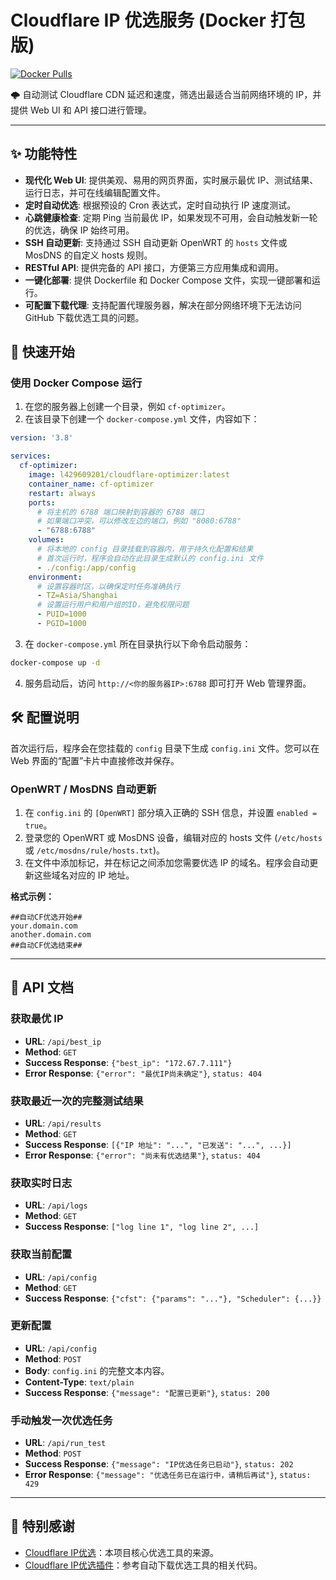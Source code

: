 # Cloudflare IP 优选服务 (Docker 打包版)

[![Docker Pulls](https://img.shields.io/docker/pulls/l429609201/cloudflare-optimizer?style=flat-square&logo=docker)](https://hub.docker.com/r/l429609201/cloudflare-optimizer)

🌩 自动测试 Cloudflare CDN 延迟和速度，筛选出最适合当前网络环境的 IP，并提供 Web UI 和 API 接口进行管理。

---

## ✨ 功能特性

- **现代化 Web UI**: 提供美观、易用的网页界面，实时展示最优 IP、测试结果、运行日志，并可在线编辑配置文件。
- **定时自动优选**: 根据预设的 Cron 表达式，定时自动执行 IP 速度测试。
- **心跳健康检查**: 定期 Ping 当前最优 IP，如果发现不可用，会自动触发新一轮的优选，确保 IP 始终可用。
- **SSH 自动更新**: 支持通过 SSH 自动更新 OpenWRT 的 `hosts` 文件或 MosDNS 的自定义 hosts 规则。
- **RESTful API**: 提供完备的 API 接口，方便第三方应用集成和调用。
- **一键化部署**: 提供 Dockerfile 和 Docker Compose 文件，实现一键部署和运行。
- **可配置下载代理**: 支持配置代理服务器，解决在部分网络环境下无法访问 GitHub 下载优选工具的问题。

## 🚀 快速开始

### 使用 Docker Compose 运行

1.  在您的服务器上创建一个目录，例如 `cf-optimizer`。
2.  在该目录下创建一个 `docker-compose.yml` 文件，内容如下：

```yaml
version: '3.8'

services:
  cf-optimizer:
    image: l429609201/cloudflare-optimizer:latest
    container_name: cf-optimizer
    restart: always
    ports:
      # 将主机的 6788 端口映射到容器的 6788 端口
      # 如果端口冲突，可以修改左边的端口，例如 "8080:6788"
      - "6788:6788"
    volumes:
      # 将本地的 config 目录挂载到容器内，用于持久化配置和结果
      # 首次运行时，程序会自动在此目录生成默认的 config.ini 文件
      - ./config:/app/config
    environment:
      # 设置容器时区，以确保定时任务准确执行
      - TZ=Asia/Shanghai
      # 设置运行用户和用户组的ID，避免权限问题
      - PUID=1000
      - PGID=1000
```

3.  在 `docker-compose.yml` 所在目录执行以下命令启动服务：

```bash
docker-compose up -d
```

4.  服务启动后，访问 `http://<你的服务器IP>:6788` 即可打开 Web 管理界面。

## 🛠️ 配置说明

首次运行后，程序会在您挂载的 `config` 目录下生成 `config.ini` 文件。您可以在 Web 界面的“配置”卡片中直接修改并保存。

### OpenWRT / MosDNS 自动更新

1.  在 `config.ini` 的 `[OpenWRT]` 部分填入正确的 SSH 信息，并设置 `enabled = true`。
2.  登录您的 OpenWRT 或 MosDNS 设备，编辑对应的 hosts 文件 (`/etc/hosts` 或 `/etc/mosdns/rule/hosts.txt`)。
3.  在文件中添加标记，并在标记之间添加您需要优选 IP 的域名。程序会自动更新这些域名对应的 IP 地址。

**格式示例：**
```
##自动CF优选开始##
your.domain.com
another.domain.com
##自动CF优选结束##
```

---

## 📖 API 文档

### 获取最优 IP
- **URL**: `/api/best_ip`
- **Method**: `GET`
- **Success Response**: `{"best_ip": "172.67.7.111"}`
- **Error Response**: `{"error": "最优IP尚未确定"}`, `status: 404`

### 获取最近一次的完整测试结果
- **URL**: `/api/results`
- **Method**: `GET`
- **Success Response**: `[{"IP 地址": "...", "已发送": "...", ...}]`
- **Error Response**: `{"error": "尚未有优选结果"}`, `status: 404`

### 获取实时日志
- **URL**: `/api/logs`
- **Method**: `GET`
- **Success Response**: `["log line 1", "log line 2", ...]`

### 获取当前配置
- **URL**: `/api/config`
- **Method**: `GET`
- **Success Response**: `{"cfst": {"params": "..."}, "Scheduler": {...}}`

### 更新配置
- **URL**: `/api/config`
- **Method**: `POST`
- **Body**: `config.ini` 的完整文本内容。
- **Content-Type**: `text/plain`
- **Success Response**: `{"message": "配置已更新"}`, `status: 200`

### 手动触发一次优选任务
- **URL**: `/api/run_test`
- **Method**: `POST`
- **Success Response**: `{"message": "IP优选任务已启动"}`, `status: 202`
- **Error Response**: `{"message": "优选任务已在运行中，请稍后再试"}`, `status: 429`

---

## 🙏 特别感谢

- [Cloudflare IP优选](https://github.com/XIU2/CloudflareSpeedTest?tab=readme-ov-file)：本项目核心优选工具的来源。
- [Cloudflare IP优选插件](https://github.com/jxxghp/MoviePilot-Plugins/blob/main/plugins/cloudflarespeedtest)：参考自动下载优选工具的相关代码。


